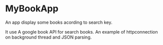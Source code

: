 # MyBookApp
An app display some books acording to search key.

It use A google book API for search books.
An example of httpconnection on background thread and JSON parsing.
